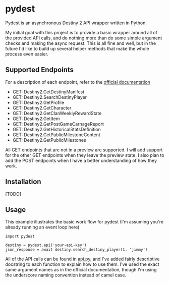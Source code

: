 # pydest
Pydest is an asynchronous Destiny 2 API wrapper written in Python.

My initial goal with this project is to provide a basic wrapper around all of
the provided API calls, and do nothing more than do some simple argument checks
and making the async request. This is all fine and well, but in the future I'd
like to build up several helper methods that make the whole process even easier.

## Supported Endpoints
For a description of each endpoint, refer to the [official documentation](https://bungie-net.github.io/multi/index.html)
- GET: Destiny2.GetDestinyManifest
- GET: Destiny2.SearchDestinyPlayer
- GET: Destiny2.GetProfile
- GET: Destiny2.GetCharacter
- GET: Destiny2.GetClanWeeklyRewardState
- GET: Destiny2.GetItem
- GET: Destiny2.GetPostGameCarnageReport
- GET: Destiny2.GetHistoricalStatsDefinition
- GET: Destiny2.GetPublicMilestoneContent
- GET: Destiny2.GetPublicMilestones

All GET endpoints that are not in a preview are supported. I will add support for
the other GET endpoints when they leave the preview state. I also plan to add
the POST endpoints when I have a better understanding of how they work.

## Installation
[TODO]

## Usage
This example illustrates the basic work flow for pydest (I'm assuming you're
already running an event loop here)
```
import pydest

destiny = pydest.api('your-api-key')
json_response = await destiny.search_destiny_player(1, 'jimmy')
```
All of the API calls can be found in [api.py](./pydest/api.py), and I've added
fairly descriptive docstring to each function to explain how to use them. I've
used the exact same argument names as in the official documentation, though
I'm using the underscore naming convention instead of camel case.
